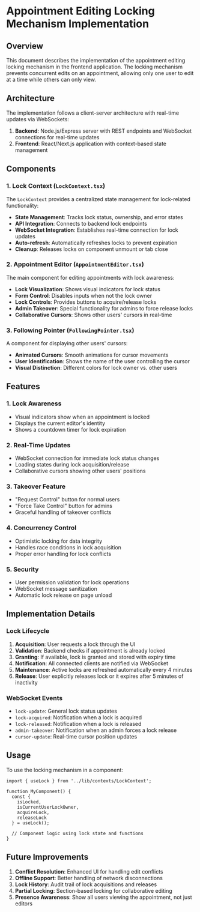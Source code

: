 # Appointment Editing Locking Mechanism Implementation

## Overview

This document describes the implementation of the appointment editing locking mechanism in the frontend application. The locking mechanism prevents concurrent edits on an appointment, allowing only one user to edit at a time while others can only view.

## Architecture

The implementation follows a client-server architecture with real-time updates via WebSockets:

1. **Backend**: Node.js/Express server with REST endpoints and WebSocket connections for real-time updates
2. **Frontend**: React/Next.js application with context-based state management

## Components

### 1. Lock Context (`LockContext.tsx`)

The `LockContext` provides a centralized state management for lock-related functionality:

- **State Management**: Tracks lock status, ownership, and error states
- **API Integration**: Connects to backend lock endpoints
- **WebSocket Integration**: Establishes real-time connection for lock updates
- **Auto-refresh**: Automatically refreshes locks to prevent expiration
- **Cleanup**: Releases locks on component unmount or tab close

### 2. Appointment Editor (`AppointmentEditor.tsx`)

The main component for editing appointments with lock awareness:

- **Lock Visualization**: Shows visual indicators for lock status
- **Form Control**: Disables inputs when not the lock owner
- **Lock Controls**: Provides buttons to acquire/release locks
- **Admin Takeover**: Special functionality for admins to force release locks
- **Collaborative Cursors**: Shows other users' cursors in real-time

### 3. Following Pointer (`FollowingPointer.tsx`)

A component for displaying other users' cursors:

- **Animated Cursors**: Smooth animations for cursor movements
- **User Identification**: Shows the name of the user controlling the cursor
- **Visual Distinction**: Different colors for lock owner vs. other users

## Features

### 1. Lock Awareness

- Visual indicators show when an appointment is locked
- Displays the current editor's identity
- Shows a countdown timer for lock expiration

### 2. Real-Time Updates

- WebSocket connection for immediate lock status changes
- Loading states during lock acquisition/release
- Collaborative cursors showing other users' positions

### 3. Takeover Feature

- "Request Control" button for normal users
- "Force Take Control" button for admins
- Graceful handling of takeover conflicts

### 4. Concurrency Control

- Optimistic locking for data integrity
- Handles race conditions in lock acquisition
- Proper error handling for lock conflicts

### 5. Security

- User permission validation for lock operations
- WebSocket message sanitization
- Automatic lock release on page unload

## Implementation Details

### Lock Lifecycle

1. **Acquisition**: User requests a lock through the UI
2. **Validation**: Backend checks if appointment is already locked
3. **Granting**: If available, lock is granted and stored with expiry time
4. **Notification**: All connected clients are notified via WebSocket
5. **Maintenance**: Active locks are refreshed automatically every 4 minutes
6. **Release**: User explicitly releases lock or it expires after 5 minutes of inactivity

### WebSocket Events

- `lock-update`: General lock status updates
- `lock-acquired`: Notification when a lock is acquired
- `lock-released`: Notification when a lock is released
- `admin-takeover`: Notification when an admin forces a lock release
- `cursor-update`: Real-time cursor position updates

## Usage

To use the locking mechanism in a component:

```tsx
import { useLock } from '../lib/contexts/LockContext';

function MyComponent() {
  const {
    isLocked,
    isCurrentUserLockOwner,
    acquireLock,
    releaseLock
  } = useLock();
  
  // Component logic using lock state and functions
}
```

## Future Improvements

1. **Conflict Resolution**: Enhanced UI for handling edit conflicts
2. **Offline Support**: Better handling of network disconnections
3. **Lock History**: Audit trail of lock acquisitions and releases
4. **Partial Locking**: Section-based locking for collaborative editing
5. **Presence Awareness**: Show all users viewing the appointment, not just editors
